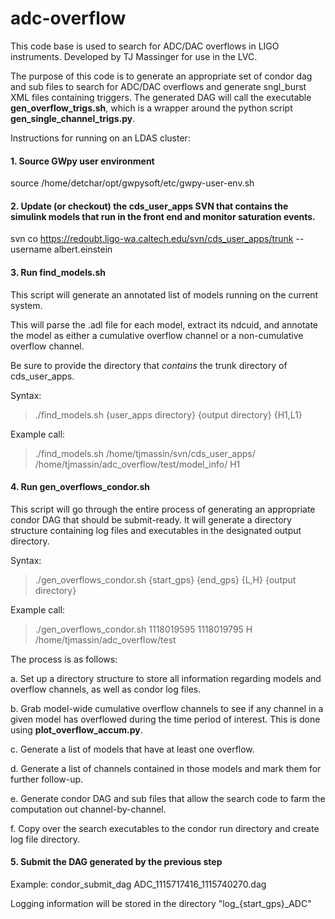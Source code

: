 # adc-overflow
This code base is used to search for ADC/DAC overflows in LIGO instruments.
Developed by TJ Massinger for use in the LVC.

The purpose of this code is to generate an appropriate set of condor dag and sub files to search for ADC/DAC overflows and generate sngl_burst XML files containing triggers. The generated DAG will call the executable <b>gen_overflow_trigs.sh</b>, which is a wrapper around the python script <b>gen_single_channel_trigs.py</b>.

Instructions for running on an LDAS cluster:

#### 1. Source GWpy user environment

source /home/detchar/opt/gwpysoft/etc/gwpy-user-env.sh

#### 2. Update (or checkout) the cds_user_apps SVN that contains the simulink models that run in the front end and monitor saturation events.

svn co https://redoubt.ligo-wa.caltech.edu/svn/cds_user_apps/trunk --username albert.einstein

#### 3. Run find_models.sh 

This script will generate an annotated list of models running on the current system. 

This will parse the .adl file for each model, extract its ndcuid, and annotate the model as either a cumulative overflow channel or a non-cumulative overflow channel.

Be sure to provide the directory that <i>contains</i> the trunk directory of cds_user_apps.

Syntax: 
> ./find_models.sh {user_apps directory} {output directory} {H1,L1}

Example call: 
> ./find_models.sh /home/tjmassin/svn/cds_user_apps/ /home/tjmassin/adc_overflow/test/model_info/ H1

#### 4. Run gen_overflows_condor.sh 

This script will go through the entire process of generating an appropriate condor DAG that should be submit-ready. It will generate a directory structure containing log files and executables in the designated output directory.

Syntax:
> ./gen_overflows_condor.sh {start_gps} {end_gps} {L,H} {output directory}

Example call:

> ./gen_overflows_condor.sh 1118019595 1118019795 H /home/tjmassin/adc_overflow/test


The process is as follows:

a. Set up a directory structure to store all information regarding models and overflow channels, as well as condor log files.

b. Grab model-wide cumulative overflow channels to see if any channel in a given model has overflowed during the time period of interest. This is done using <b>plot_overflow_accum.py</b>.

c. Generate a list of models that have at least one overflow.

d. Generate a list of channels contained in those models and mark them for further follow-up.

e. Generate condor DAG and sub files that allow the search code to farm the computation out channel-by-channel.

f. Copy over the search executables to the condor run directory and create log file directory.

#### 5. Submit the DAG generated by the previous step

Example: condor_submit_dag ADC_1115717416_1115740270.dag

Logging information will be stored in the directory "log_{start_gps}_ADC"




